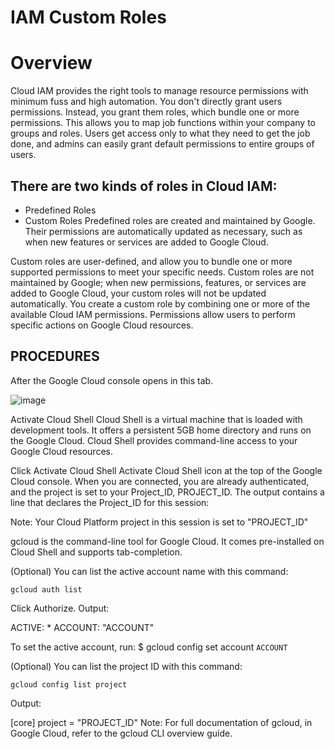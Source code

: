 # IAM Custom Roles 

# Overview
Cloud IAM provides the right tools to manage resource permissions with minimum fuss and high automation. You don't directly grant users permissions. 
Instead, you grant them roles, which bundle one or more permissions. 
This allows you to map job functions within your company to groups and roles. 
Users get access only to what they need to get the job done, and admins can easily grant default permissions to entire groups of users.

## There are two kinds of roles in Cloud IAM:

- Predefined Roles
- Custom Roles
Predefined roles are created and maintained by Google. Their permissions are automatically updated as necessary, such as when new features or services are added to Google Cloud.

Custom roles are user-defined, and allow you to bundle one or more supported permissions to meet your specific needs. 
Custom roles are not maintained by Google; when new permissions, features, or services are added to Google Cloud, your custom roles will not be updated automatically.
You create a custom role by combining one or more of the available Cloud IAM permissions. Permissions allow users to perform specific actions on Google Cloud resources.

## PROCEDURES
After the Google Cloud console opens in this tab.

![image](https://github.com/gaiyejumo/IAM-custom-Roles-on-Google-Cloud/assets/41402706/883d3aa2-92f6-4286-8a5c-96e95310091e)

Activate Cloud Shell
Cloud Shell is a virtual machine that is loaded with development tools. It offers a persistent 5GB home directory and runs on the Google Cloud. Cloud Shell provides command-line access to your Google Cloud resources.

Click Activate Cloud Shell Activate Cloud Shell icon at the top of the Google Cloud console.
When you are connected, you are already authenticated, and the project is set to your Project_ID, PROJECT_ID. The output contains a line that declares the Project_ID for this session:

Note: Your Cloud Platform project in this session is set to "PROJECT_ID"

gcloud is the command-line tool for Google Cloud. It comes pre-installed on Cloud Shell and supports tab-completion.

(Optional) You can list the active account name with this command:

```
gcloud auth list
```

Click Authorize.
Output:

ACTIVE: *
ACCOUNT: "ACCOUNT"

To set the active account, run:
    $ gcloud config set account `ACCOUNT`


(Optional) You can list the project ID with this command:
```
gcloud config list project
```

Output:

[core]
project = "PROJECT_ID"
Note: For full documentation of gcloud, in Google Cloud, refer to the gcloud CLI overview guide.
